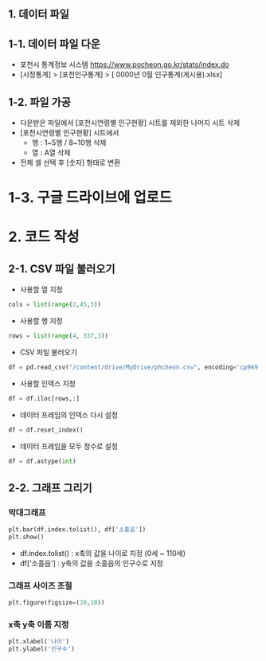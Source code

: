 ## 1. 데이터 파일
## 1-1. 데이터 파일 다운
-  포천시 통계정보 시스템
    <https://www.pocheon.go.kr/stats/index.do>
- [시정통계] > [포천인구통계] > [ 0000년 0월 인구통계(게시용).xlsx]

## 1-2. 파일 가공
- 다운받은 파일에서 [포천시연령별 인구현황] 시트를 제외한 나머지 시트 삭제
- [포천시연령별 인구현황] 시트에서 
	- 행 : 1~5행 / 8~10행 삭제
	- 열 : A열 삭제
- 전체 셀 선택 후 [숫자] 형태로 변환

# 1-3. 구글 드라이브에 업로드


# 2. 코드 작성
## 2-1. CSV 파일 불러오기
- 사용할 열 지정
```python
cols = list(range(2,45,3))
```

- 사용할 행 지정
```python
rows = list(range(4, 337,3))
```

- CSV 파일 불러오기
```python
df = pd.read_csv("/content/drive/MyDrive/phcheon.csv", encoding='cp949', usecols=cols, header=0)
```

- 사용할 인덱스 지정
```python
df = df.iloc[rows,:]
```

- 데이터 프레임의 인덱스 다시 설정
```python
df = df.reset_index()
```

- 데이터 프레임을 모두 정수로 설정
```python
df = df.astype(int)
```


## 2-2. 그래프 그리기
### 막대그래프
```python
plt.bar(df.index.tolist(), df['소흘읍'])
plt.show()
```
- df.index.tolist() : x축의 값을 나이로 지정 (0세 ~ 110세)
- df['소흘읍'] : y축의 값을 소흘읍의 인구수로 지정

### 그래프 사이즈 조절
```python
plt.figure(figsize=(20,10))
```

### x축 y축 이름 지정
```python
plt.xlabel('나이')
plt.ylabel('인구수')
```